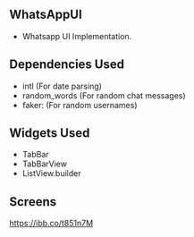 ## WhatsAppUI

- Whatsapp UI Implementation.

## Dependencies Used

 - intl (For date parsing)
 - random_words (For random chat messages)
 - faker: (For random usernames)
 
 
## Widgets Used
- TabBar
- TabBarView
- ListView.builder



## Screens
https://ibb.co/t851n7M
